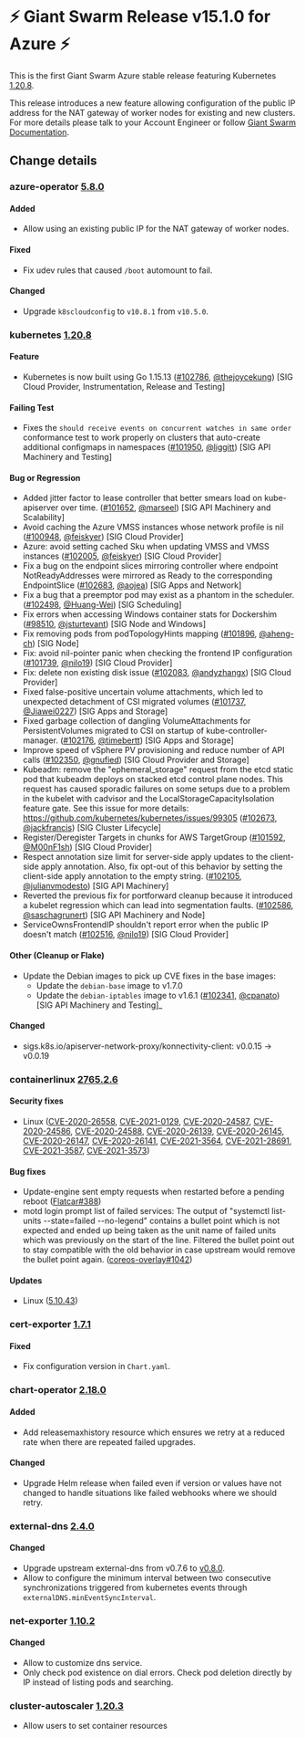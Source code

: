# :zap: Giant Swarm Release v15.1.0 for Azure :zap:

This is the first Giant Swarm Azure stable release featuring Kubernetes [1.20.8](https://github.com/kubernetes/kubernetes/blob/master/CHANGELOG/CHANGELOG-1.20.md#v1208).

This release introduces a new feature allowing configuration of the public IP address for the NAT gateway of worker nodes for existing and new clusters. For more details please talk to your Account Engineer or follow [Giant Swarm Documentation](https://docs.giantswarm.io/advanced/egress-ip-address-azure/).


## Change details


### azure-operator [5.8.0](https://github.com/giantswarm/azure-operator/releases/tag/v5.8.0)

#### Added
- Allow using an existing public IP for the NAT gateway of worker nodes.
#### Fixed
- Fix udev rules that caused `/boot` automount to fail.
#### Changed
- Upgrade `k8scloudconfig` to `v10.8.1` from `v10.5.0`.



### kubernetes [1.20.8](https://github.com/kubernetes/kubernetes/releases/tag/v1.20.8)

#### Feature
- Kubernetes is now built using Go 1.15.13 ([#102786](https://github.com/kubernetes/kubernetes/pull/102786), [@thejoycekung](https://github.com/thejoycekung)) [SIG Cloud Provider, Instrumentation, Release and Testing]
#### Failing Test
- Fixes the `should receive events on concurrent watches in same order` conformance test to work properly on clusters that auto-create additional configmaps in namespaces ([#101950](https://github.com/kubernetes/kubernetes/pull/101950), [@liggitt](https://github.com/liggitt)) [SIG API Machinery and Testing]
#### Bug or Regression
- Added jitter factor to lease controller that better smears load on kube-apiserver over time. ([#101652](https://github.com/kubernetes/kubernetes/pull/101652), [@marseel](https://github.com/marseel)) [SIG API Machinery and Scalability]
- Avoid caching the Azure VMSS instances whose network profile is nil ([#100948](https://github.com/kubernetes/kubernetes/pull/100948), [@feiskyer](https://github.com/feiskyer)) [SIG Cloud Provider]
- Azure: avoid setting cached Sku when updating VMSS and VMSS instances ([#102005](https://github.com/kubernetes/kubernetes/pull/102005), [@feiskyer](https://github.com/feiskyer)) [SIG Cloud Provider]
- Fix a bug on the endpoint slices mirroring controller where endpoint NotReadyAddresses were mirrored as Ready to the corresponding EndpointSlice ([#102683](https://github.com/kubernetes/kubernetes/pull/102683), [@aojea](https://github.com/aojea)) [SIG Apps and Network]
- Fix a bug that a preemptor pod may exist as a phantom in the scheduler. ([#102498](https://github.com/kubernetes/kubernetes/pull/102498), [@Huang-Wei](https://github.com/Huang-Wei)) [SIG Scheduling]
- Fix errors when accessing Windows container stats for Dockershim ([#98510](https://github.com/kubernetes/kubernetes/pull/98510), [@jsturtevant](https://github.com/jsturtevant)) [SIG Node and Windows]
- Fix removing pods from podTopologyHints mapping ([#101896](https://github.com/kubernetes/kubernetes/pull/101896), [@aheng-ch](https://github.com/aheng-ch)) [SIG Node]
- Fix: avoid nil-pointer panic when checking the frontend IP configuration ([#101739](https://github.com/kubernetes/kubernetes/pull/101739), [@nilo19](https://github.com/nilo19)) [SIG Cloud Provider]
- Fix: delete non existing disk issue ([#102083](https://github.com/kubernetes/kubernetes/pull/102083), [@andyzhangx](https://github.com/andyzhangx)) [SIG Cloud Provider]
- Fixed false-positive uncertain volume attachments, which led to unexpected detachment of CSI migrated volumes ([#101737](https://github.com/kubernetes/kubernetes/pull/101737), [@Jiawei0227](https://github.com/Jiawei0227)) [SIG Apps and Storage]
- Fixed garbage collection of dangling VolumeAttachments for PersistentVolumes migrated to CSI on startup of kube-controller-manager. ([#102176](https://github.com/kubernetes/kubernetes/pull/102176), [@timebertt](https://github.com/timebertt)) [SIG Apps and Storage]
- Improve speed of vSphere PV provisioning and reduce number of API calls ([#102350](https://github.com/kubernetes/kubernetes/pull/102350), [@gnufied](https://github.com/gnufied)) [SIG Cloud Provider and Storage]
- Kubeadm: remove the "ephemeral_storage" request from the etcd static pod that kubeadm deploys on stacked etcd control plane nodes. This request has caused sporadic failures on some setups due to a problem in the kubelet with cadvisor and the LocalStorageCapacityIsolation feature gate. See this issue for more details: https://github.com/kubernetes/kubernetes/issues/99305 ([#102673](https://github.com/kubernetes/kubernetes/pull/102673), [@jackfrancis](https://github.com/jackfrancis)) [SIG Cluster Lifecycle]
- Register/Deregister Targets in chunks for AWS TargetGroup ([#101592](https://github.com/kubernetes/kubernetes/pull/101592), [@M00nF1sh](https://github.com/M00nF1sh)) [SIG Cloud Provider]
- Respect annotation size limit for server-side apply updates to the client-side apply annotation. Also, fix opt-out of this behavior by setting the client-side apply annotation to the empty string. ([#102105](https://github.com/kubernetes/kubernetes/pull/102105), [@julianvmodesto](https://github.com/julianvmodesto)) [SIG API Machinery]
- Reverted the previous fix for portforward cleanup because it introduced a kubelet regression which can lead into segmentation faults. ([#102586](https://github.com/kubernetes/kubernetes/pull/102586), [@saschagrunert](https://github.com/saschagrunert)) [SIG API Machinery and Node]
- ServiceOwnsFrontendIP shouldn't report error when the public IP doesn't match ([#102516](https://github.com/kubernetes/kubernetes/pull/102516), [@nilo19](https://github.com/nilo19)) [SIG Cloud Provider]
#### Other (Cleanup or Flake)
- Update the Debian images to pick up CVE fixes in the base images:
  - Update the `debian-base` image to v1.7.0
  - Update the `debian-iptables` image to v1.6.1 ([#102341](https://github.com/kubernetes/kubernetes/pull/102341), [@cpanato](https://github.com/cpanato)) [SIG API Machinery and Testing]_
#### Changed
- sigs.k8s.io/apiserver-network-proxy/konnectivity-client: v0.0.15 → v0.0.19


### containerlinux [2765.2.6](https://www.flatcar-linux.org/releases/#release-2765.2.6)

#### Security fixes
- Linux ([CVE-2020-26558](https://nvd.nist.gov/vuln/detail/CVE-2020-26558), [CVE-2021-0129](https://nvd.nist.gov/vuln/detail/CVE-2021-0129), [CVE-2020-24587](https://nvd.nist.gov/vuln/detail/CVE-2020-24587), [CVE-2020-24586](https://nvd.nist.gov/vuln/detail/CVE-2020-24586), [CVE-2020-24588](https://nvd.nist.gov/vuln/detail/CVE-2020-24588), [CVE-2020-26139](https://nvd.nist.gov/vuln/detail/CVE-2020-26139), [CVE-2020-26145](https://nvd.nist.gov/vuln/detail/CVE-2020-26145), [CVE-2020-26147](https://nvd.nist.gov/vuln/detail/CVE-2020-26147), [CVE-2020-26141](https://nvd.nist.gov/vuln/detail/CVE-2020-26141), [CVE-2021-3564](https://nvd.nist.gov/vuln/detail/CVE-2021-3564), [CVE-2021-28691](https://nvd.nist.gov/vuln/detail/CVE-2021-28691), [CVE-2021-3587](https://nvd.nist.gov/vuln/detail/CVE-2021-3587), [CVE-2021-3573](https://nvd.nist.gov/vuln/detail/CVE-2021-3573))
#### Bug fixes
- Update-engine sent empty requests when restarted before a pending reboot ([Flatcar#388](https://github.com/kinvolk/Flatcar/issues/388))
- motd login prompt list of failed services: The output of "systemctl list-units --state=failed --no-legend" contains a bullet point which is not expected and ended up being taken as the unit name of failed units which was previously on the start of the line. Filtered the bullet point out to stay compatible with the old behavior in case upstream would remove the bullet point again. ([coreos-overlay#1042](https://github.com/kinvolk/coreos-overlay/pull/1042))
#### Updates
- Linux ([5.10.43](https://lwn.net/Articles/859022/))


### cert-exporter [1.7.1](https://github.com/giantswarm/cert-exporter/releases/tag/v1.7.1)

#### Fixed
- Fix configuration version in `Chart.yaml`.


### chart-operator [2.18.0](https://github.com/giantswarm/chart-operator/releases/tag/v2.18.0)

#### Added
- Add releasemaxhistory resource which ensures we retry at a reduced rate when
there are repeated failed upgrades.
#### Changed
- Upgrade Helm release when failed even if version or values have not changed
to handle situations like failed webhooks where we should retry.



### external-dns [2.4.0](https://github.com/giantswarm/external-dns-app/releases/tag/v2.4.0)

#### Changed
- Upgrade upstream external-dns from v0.7.6 to [v0.8.0](https://github.com/kubernetes-sigs/external-dns/releases/tag/v0.8.0).
- Allow to configure the minimum interval between two consecutive synchronizations triggered from kubernetes events through `externalDNS.minEventSyncInterval`.



### net-exporter [1.10.2](https://github.com/giantswarm/net-exporter/releases/tag/v1.10.2)

#### Changed
- Allow to customize dns service.
- Only check pod existence on dial errors. Check pod deletion directly by IP instead of listing pods and searching.



### cluster-autoscaler [1.20.3](https://github.com/giantswarm/cluster-autoscaler-app/releases/tag/v1.20.3)

- Allow users to set container resources
